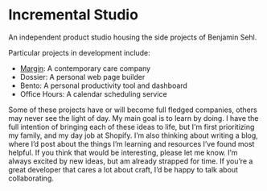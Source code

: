# Incremental Studio

An independent product studio housing the side projects of Benjamin Sehl.

Particular projects in development include:
* [Margin](https://margin.global): A contemporary care company
* Dossier: A personal web page builder
* Bento: A personal productivity tool and dashboard
* Office Hours: A calendar scheduling service

Some of these projects have or will become full fledged companies, others may never see the light of day. My main goal is to learn by doing. I have the full intention of bringing each of these ideas to life, but I'm first prioritizing my family, and my day job at Shopify.
I’m also thinking about writing a blog, where I’d post about the things I’m learning and resources I’ve found most helpful. If you think that would be interesting, please let me know.
I’m always excited by new ideas, but am already strapped for time. If you’re a great developer that cares a lot about craft, I’d be happy to talk about collaborating.
